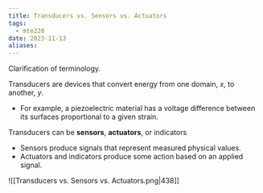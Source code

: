 ```yaml
---
title: Transducers vs. Sensors vs. Actuators
tags:
  - mte220
date: 2023-11-13
aliases:
---
```

Clarification of terminology.

Transducers are devices that convert energy from one domain, $x$, to another, $y$.
- For example, a piezoelectric material has a voltage difference between its surfaces proportional to a given strain.

Transducers can be **sensors**, **actuators**, or indicators
- Sensors produce signals that represent measured physical values.
- Actuators and indicators produce some action based on an applied signal.

![[Transducers vs. Sensors vs. Actuators.png|438]]